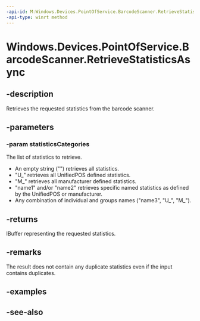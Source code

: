 ----api-id: M:Windows.Devices.PointOfService.BarcodeScanner.RetrieveStatisticsAsync(Windows.Foundation.Collections.IIterable{System.String})
-api-type: winrt method
---<!-- Method syntaxpublic Windows.Foundation.IAsyncOperation<Windows.Storage.Streams.IBuffer> RetrieveStatisticsAsync(Windows.Foundation.Collections.IIterable<System.String> statisticsCategories)--># Windows.Devices.PointOfService.BarcodeScanner.RetrieveStatisticsAsync## -descriptionRetrieves the requested statistics from the barcode scanner.## -parameters### -param statisticsCategoriesThe list of statistics to retrieve.+ An empty string ("") retrieves all statistics.+ "U_" retrieves all UnifiedPOS defined statistics.+ "M_" retrieves all manufacturer defined statistics.+ "name1" and/or "name2" retrieves specific named statistics as defined by the UnifiedPOS or manufacturer.+ Any combination of individual and groups names ("name3", "U_", "M_").## -returnsIBuffer representing the requested statistics.## -remarksThe result does not contain any duplicate statistics even if the input contains duplicates.## -examples## -see-also